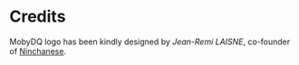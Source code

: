 # Credits
MobyDQ logo has been kindly designed by *Jean-Remi LAISNE*, co-founder of [Ninchanese](https://ninchanese.com/).
